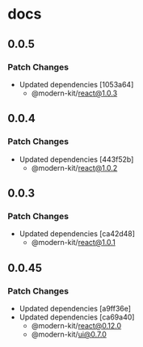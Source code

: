 # docs

## 0.0.5

### Patch Changes

- Updated dependencies [1053a64]
  - @modern-kit/react@1.0.3

## 0.0.4

### Patch Changes

- Updated dependencies [443f52b]
  - @modern-kit/react@1.0.2

## 0.0.3

### Patch Changes

- Updated dependencies [ca42d48]
  - @modern-kit/react@1.0.1

## 0.0.45

### Patch Changes

- Updated dependencies [a9ff36e]
- Updated dependencies [ca69a40]
  - @modern-kit/react@0.12.0
  - @modern-kit/ui@0.7.0
